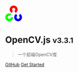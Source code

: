 ![logo](./img/opencv-logo-small.png)

# OpenCV.js <small>v3.3.1</small>

> 一个前端OpenCV库

<!-- - 简单、轻便 (压缩后 ~21kB)
- 无需生成 html 文件
- 众多主题 -->

[GitHub](https://github.com/moqi-y/openCV.js-doc-zh)
[Get Started](#opencvjs简介)